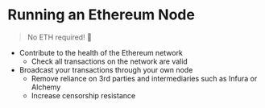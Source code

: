 # Running an Ethereum Node

> No ETH required! 🥳

- Contribute to the health of the Ethereum network
  - Check all transactions on the network are valid
- Broadcast your transactions through your own node
  - Remove reliance on 3rd parties and intermediaries such as Infura or Alchemy
  - Increase censorship resistance
